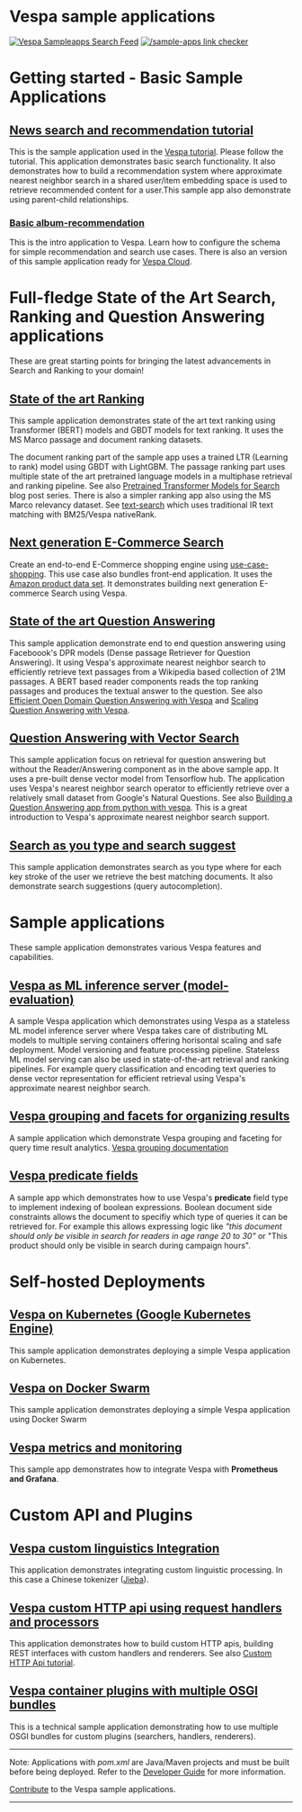 <!-- Copyright Verizon Media. Licensed under the terms of the Apache 2.0 license. See LICENSE in the project root. -->
# Vespa sample applications
[![Vespa Sampleapps Search Feed](https://github.com/vespa-engine/sample-apps/actions/workflows/feed.yml/badge.svg)](https://github.com/vespa-engine/sample-apps/actions/workflows/feed.yml)
[![/sample-apps link checker](https://cd.screwdriver.cd/pipelines/7038/link-checker-sample-apps/badge)](https://cd.screwdriver.cd/pipelines/7038/)



# Getting started - Basic Sample Applications

## [News search and recommendation tutorial](news)

This is the sample application used in the [Vespa tutorial](https://docs.vespa.ai/en/tutorials/news-1-getting-started.html). Please follow the tutorial. This application demonstrates basic search functionality. It also demonstrates how to build a recommendation system where approximate nearest neighbor search in a shared user/item embedding space is used to retrieve recommended content for a user.This sample app also demonstrate using parent-child relationships. 

### [Basic album-recommendation](album-recommendation-selfhosted)

This is the intro application to Vespa. Learn how to configure the schema for simple recommendation and search use cases.
There is also an version of this sample application ready for [Vespa Cloud](vespa-cloud/album-recommendation).

# Full-fledge State of the Art Search, Ranking and Question Answering applications

These are great starting points for bringing the latest advancements in Search and Ranking to your domain!

## [State of the art Ranking](https://github.com/vespa-engine/sample-apps/tree/master/msmarco-ranking)

This sample application demonstrates state of the art text ranking using Transformer (BERT) models and GBDT models for text ranking. It uses the MS Marco passage and document ranking datasets. 

The document ranking part of the sample app uses a trained LTR (Learning to rank) model using GBDT with LightGBM. The passage ranking part uses multiple state of the art pretrained language models in a multiphase retrieval and ranking pipeline. See also [Pretrained Transformer Models for Search](https://blog.vespa.ai/pretrained-transformer-language-models-for-search-part-1/) blog post series.  There is also a simpler ranking app also using the MS Marco relevancy dataset. See [text-search](text-search) which uses traditional IR text matching with BM25/Vespa nativeRank. 

## [Next generation E-Commerce Search](use-case-shopping)

Create an end-to-end E-Commerce shopping engine using [use-case-shopping](use-case-shopping). This use case also bundles front-end application. It uses the  [Amazon product data set](http://jmcauley.ucsd.edu/data/amazon/links.html). It demonstrates building next generation E-commerce Search using Vespa. 

## [State of the art Question Answering](dense-passage-retrieval-with-ann)

This sample application demonstrate end to end question answering using Faceboook's DPR models (Dense passage Retriever for Question Answering). It using Vespa's approximate nearest neighbor search to efficiently retrieve text passages from a Wikipedia based collection of 21M passages.  A BERT based reader components reads the top ranking passages and produces the textual answer to the question.  See also [Efficient Open Domain Question Answering with Vespa](https://blog.vespa.ai/efficient-open-domain-question-answering-on-vespa/) and [Scaling Question Answering with Vespa](https://blog.vespa.ai/from-research-to-production-scaling-a-state-of-the-art-machine-learning-system/).

## [Question Answering with Vector Search](semantic-qa-retrieval)

This sample application focus on retrieval for question answering but without the Reader/Answering component as in the above sample app. It uses a pre-built dense vector model from Tensorflow hub. The application uses Vespa's nearest neighbor search operator to efficiently retrieve over a  relatively small dataset from Google's Natural Questions. See also [Building a Question Answering app from python with vespa](https://blog.vespa.ai/build-qa-app-from-python-with-vespa/). This is a great introduction to Vespa's approximate nearest neighbor search support. 

## [Search as you type and search suggest](incremental-search)

This sample application demonstrates search as you type where for each key stroke of the user we retrieve the best matching documents. It also demonstrate search suggestions (query autocompletion). 

# Sample applications

These sample application demonstrates various Vespa features and capabilities. 

## [Vespa as ML inference server (model-evaluation)](model-evaluation)

A sample Vespa application which demonstrates using Vespa as a stateless ML model inference server where Vespa takes care of distributing ML models to multiple serving containers offering horisontal scaling and safe deployment. Model versioning and feature processing pipeline. Stateless ML model serving can also be used in state-of-the-art retrieval and ranking pipelines. For example query classification and encoding text queries to dense vector representation for efficient retrieval using Vespa's approximate nearest neighbor search. 

## [Vespa grouping and facets for organizing results ](part-purchases-demo)

A sample application which demonstrate Vespa grouping and faceting for query time result analytics. [Vespa grouping documentation](https://docs.vespa.ai/en/grouping.html)

## [Vespa predicate fields](boolean-search)

A sample app which demonstrates how to use Vespa's **predicate** field type to implement indexing of boolean expressions.
Boolean document side constraints allows the document to specifiy which type of queries it can be retrieved for. For example this allows expressing logic like _"this document should only be visible in search for readers in age range 20 to 30"_ or "This product should only be visible in search during campaign hours". 

# Self-hosted Deployments

## [Vespa on Kubernetes (Google Kubernetes Engine)](basic-search-on-gke)

This sample application demonstrates deploying a simple Vespa application on Kubernetes.  

## [Vespa on Docker Swarm](basic-search-on-docker-swarm)

This sample application demonstrates deploying a simple Vespa application using Docker Swarm

## [Vespa metrics and monitoring](album-recommendation-monitoring)

This sample app demonstrates how to integrate Vespa with **Prometheus and Grafana**.

# Custom API and Plugins

## [Vespa custom linguistics Integration](vespa-chinese-linguistics)

This application demonstrates integrating custom linguistic processing. In this case a Chinese tokenizer ([Jieba](https://github.com/fxsjy/jieba)).

## [Vespa custom HTTP api using request handlers and processors](http-api-using-request-handlers-and-processors)

This application demonstrates how to build custom HTTP apis, building REST interfaces with custom handlers and renderers. See also [Custom HTTP Api tutorial](https://docs.vespa.ai/en/jdisc/http-api-tutorial.html).

## [Vespa container plugins with multiple OSGI bundles](multiple-bundles)

This is a technical sample application demonstrating how to use multiple OSGI bundles for custom plugins (searchers, handlers, renderers). 





<!--
[travis](travis)
[part-purchases-demo](part-purchases-demo): A sample Vespa application to assist with with learning how to group according to the [Grouping Guide](https://docs.vespa.ai/en/grouping.html).
[generic-request-processing](generic-request-processing)
http-api-using-*
-->

----

Note: Applications with _pom.xml_ are Java/Maven projects and must be built before being deployed. Refer to the [Developer Guide](https://docs.vespa.ai/en/developer-guide.html) for more information.

[Contribute](https://github.com/vespa-engine/vespa/blob/master/CONTRIBUTING.md) to the Vespa sample applications.

----
